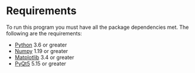 # Requirements

To run this program you must have all the package dependencies met. The following are the requirements:

* [Python](https://www.python.org/) 3.6 or greater
* [Numpy](https://pypi.org/project/numpy/) 1.19 or greater
* [Matplotlib](https://pypi.org/project/matplotlib/) 3.4 or greater
* [PyQt5](https://pypi.org/project/PyQt5/) 5.15 or greater


